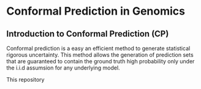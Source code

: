 # Conformal Prediction in Genomics

## Introduction to Conformal Prediction (CP)
Conformal prediction is a easy an efficient method to generate statistical rigorous uncertainty. This method allows the generation of prediction sets that are guaranteed to contain the ground truth high probability only under the i.i.d assumsion for any underlying model.

This repository 
